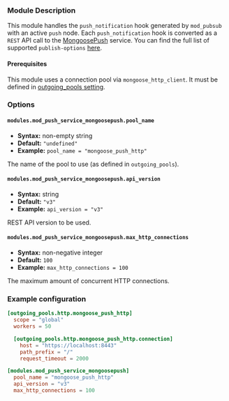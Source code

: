 ### Module Description

This module handles the `push_notification` hook generated by `mod_pubsub` with an active `push` node.
Each `push_notification` hook is converted as a `REST` API call to the [MongoosePush](https://github.com/esl/MongoosePush) service.
You can find the full list of supported `publish-options` [here](../user-guide/push-notifications/Push-notifications-client-side.md#publish-options).

#### Prerequisites

This module uses a connection pool via `mongoose_http_client`.
It must be defined in [outgoing_pools setting](../advanced-configuration/outgoing-connections.md#http-connections-setup).

### Options

#### `modules.mod_push_service_mongoosepush.pool_name`
* **Syntax:** non-empty string
* **Default:** `"undefined"`
* **Example:** `pool_name = "mongoose_push_http"`

The name of the pool to use (as defined in `outgoing_pools`).

#### `modules.mod_push_service_mongoosepush.api_version`
* **Syntax:** string
* **Default:** `"v3"`
* **Example:** `api_version = "v3"`

REST API version to be used.

#### `modules.mod_push_service_mongoosepush.max_http_connections`
* **Syntax:** non-negative integer
* **Default:** `100`
* **Example:** `max_http_connections = 100`

The maximum amount of concurrent HTTP connections.

### Example configuration

```toml
[outgoing_pools.http.mongoose_push_http]
  scope = "global"
  workers = 50

  [outgoing_pools.http.mongoose_push_http.connection]
    host = "https://localhost:8443"
    path_prefix = "/"
    request_timeout = 2000

[modules.mod_push_service_mongoosepush]
  pool_name = "mongoose_push_http"
  api_version = "v3"
  max_http_connections = 100
```
